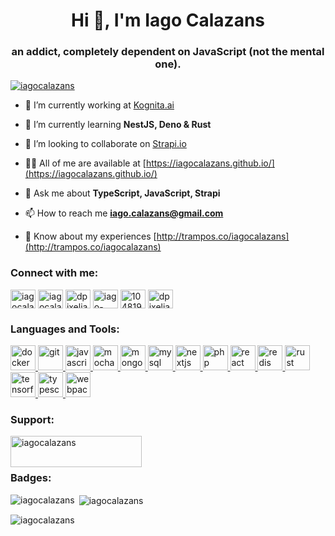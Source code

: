 <h1 align="center">Hi 👋, I'm Iago Calazans</h1>
<h3 align="center">an addict, completely dependent on JavaScript (not the mental one).</h3>

<p align="left"> <a href="https://github.com/ryo-ma/github-profile-trophy"><img src="https://github-profile-trophy.vercel.app/?username=iagocalazans" alt="iagocalazans" /></a> </p>

- 🔭 I’m currently working at [Kognita.ai](https://kognita.ai/)

- 🌱 I’m currently learning **NestJS, Deno & Rust**

- 👯 I’m looking to collaborate on [Strapi.io](https://github.com/strapi/strapi)

- 👨‍💻 All of me are available at [https://iagocalazans.github.io/](https://iagocalazans.github.io/)

- 💬 Ask me about **TypeScript, JavaScript, Strapi**

- 📫 How to reach me **iago.calazans@gmail.com**

- 📄 Know about my experiences [http://trampos.co/iagocalazans](http://trampos.co/iagocalazans)

<h3 align="left">Connect with me:</h3>
<p align="left">
<a href="https://codepen.io/iagocalazans" target="blank"><img align="center" src="https://cdn.jsdelivr.net/npm/simple-icons@3.0.1/icons/codepen.svg" alt="iagocalazans" height="30" width="40" /></a>
<a href="https://dev.to/iagocalazans" target="blank"><img align="center" src="https://cdn.jsdelivr.net/npm/simple-icons@3.0.1/icons/dev-dot-to.svg" alt="iagocalazans" height="30" width="40" /></a>
<a href="https://twitter.com/dpixeljay" target="blank"><img align="center" src="https://cdn.jsdelivr.net/npm/simple-icons@3.0.1/icons/twitter.svg" alt="dpixeljay" height="30" width="40" /></a>
<a href="https://linkedin.com/in/iago-calazans" target="blank"><img align="center" src="https://cdn.jsdelivr.net/npm/simple-icons@3.0.1/icons/linkedin.svg" alt="iago-calazans" height="30" width="40" /></a>
<a href="https://stackoverflow.com/users/10481975/iago-calazans" target="blank"><img align="center" src="https://cdn.jsdelivr.net/npm/simple-icons@3.0.1/icons/stackoverflow.svg" alt="10481975/iago-calazans" height="30" width="40" /></a>
<a href="https://instagram.com/dpixeljay" target="blank"><img align="center" src="https://cdn.jsdelivr.net/npm/simple-icons@3.0.1/icons/instagram.svg" alt="dpixeljay" height="30" width="40" /></a>
</p>

<h3 align="left">Languages and Tools:</h3>
<p align="left"> <a href="https://www.docker.com/" target="_blank"> <img src="https://devicons.github.io/devicon/devicon.git/icons/docker/docker-original-wordmark.svg" alt="docker" width="40" height="40"/> </a> <a href="https://git-scm.com/" target="_blank"> <img src="https://www.vectorlogo.zone/logos/git-scm/git-scm-icon.svg" alt="git" width="40" height="40"/> </a> <a href="https://developer.mozilla.org/en-US/docs/Web/JavaScript" target="_blank"> <img src="https://devicons.github.io/devicon/devicon.git/icons/javascript/javascript-original.svg" alt="javascript" width="40" height="40"/> </a> <a href="https://mochajs.org" target="_blank"> <img src="https://www.vectorlogo.zone/logos/mochajs/mochajs-icon.svg" alt="mocha" width="40" height="40"/> </a> <a href="https://www.mongodb.com/" target="_blank"> <img src="https://devicons.github.io/devicon/devicon.git/icons/mongodb/mongodb-original-wordmark.svg" alt="mongodb" width="40" height="40"/> </a> <a href="https://www.mysql.com/" target="_blank"> <img src="https://devicons.github.io/devicon/devicon.git/icons/mysql/mysql-original-wordmark.svg" alt="mysql" width="40" height="40"/> </a> <a href="https://nextjs.org/" target="_blank"> <img src="https://cdn.worldvectorlogo.com/logos/nextjs-3.svg" alt="nextjs" width="40" height="40"/> </a> <a href="https://www.php.net" target="_blank"> <img src="https://devicons.github.io/devicon/devicon.git/icons/php/php-original.svg" alt="php" width="40" height="40"/> </a> <a href="https://reactjs.org/" target="_blank"> <img src="https://devicons.github.io/devicon/devicon.git/icons/react/react-original-wordmark.svg" alt="react" width="40" height="40"/> </a> <a href="https://redis.io" target="_blank"> <img src="https://devicons.github.io/devicon/devicon.git/icons/redis/redis-original-wordmark.svg" alt="redis" width="40" height="40"/> </a> <a href="https://www.rust-lang.org" target="_blank"> <img src="https://devicons.github.io/devicon/devicon.git/icons/rust/rust-plain.svg" alt="rust" width="40" height="40"/> </a> <a href="https://www.tensorflow.org" target="_blank"> <img src="https://www.vectorlogo.zone/logos/tensorflow/tensorflow-icon.svg" alt="tensorflow" width="40" height="40"/> </a> <a href="https://www.typescriptlang.org/" target="_blank"> <img src="https://devicons.github.io/devicon/devicon.git/icons/typescript/typescript-original.svg" alt="typescript" width="40" height="40"/> </a> <a href="https://webpack.js.org" target="_blank"> <img src="https://devicons.github.io/devicon/devicon.git/icons/webpack/webpack-original.svg" alt="webpack" width="40" height="40"/> </a> </p>

<h3 align="left">Support:</h3>
<p><a href="https://www.buymeacoffee.com/iagocalazans"> <img align="left" src="https://cdn.buymeacoffee.com/buttons/v2/default-yellow.png" height="50" width="210" alt="iagocalazans" /></a></p><br><br>

<h3 align="left">Badges:</h3>

<p><img align="left" src="https://github-readme-stats.vercel.app/api/top-langs?username=iagocalazans&show_icons=true&locale=en&layout=compact" alt="iagocalazans" /></p>

<p>&nbsp;<img align="center" src="https://github-readme-stats.vercel.app/api?username=iagocalazans&show_icons=true&locale=en" alt="iagocalazans" /></p>

<p><img align="center" src="https://github-readme-streak-stats.herokuapp.com/?user=iagocalazans&" alt="iagocalazans" /></p>
